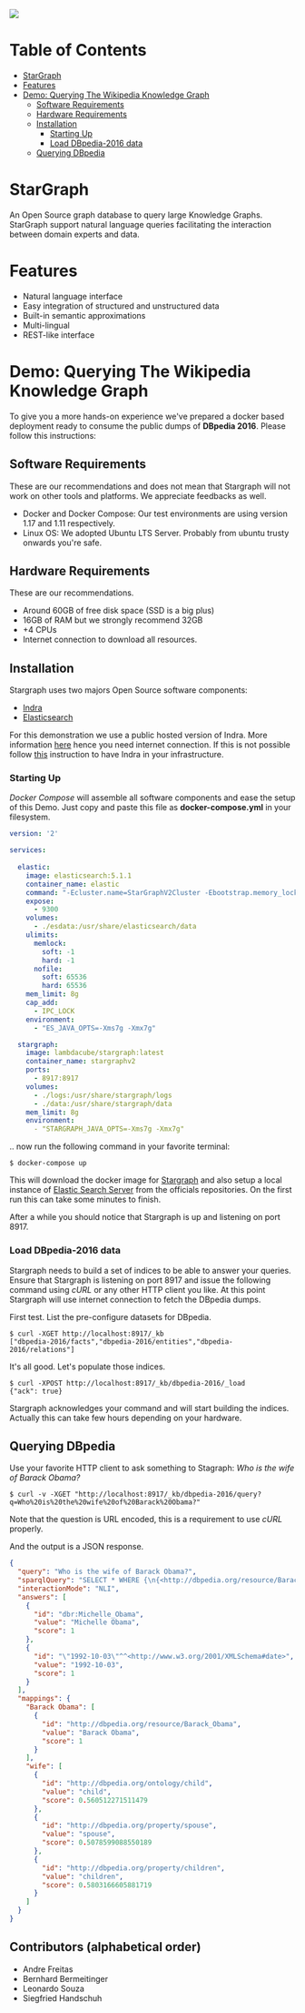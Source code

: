 ![](stargraph_logo2_black.png)

Table of Contents
=================

   * [StarGraph](#stargraph)
   * [Features](#features)
   * [Demo: Querying The Wikipedia Knowledge Graph](#demo-querying-the-wikipedia-knowledge-graph)
      * [Software Requirements](#software-requirements)
      * [Hardware Requirements](#hardware-requirements)
      * [Installation](#installation)
         * [Starting Up](#starting-up)
         * [Load DBpedia-2016 data](#load-dbpedia-2016-data)
      * [Querying DBpedia](#querying-dbpedia)

# StarGraph

An Open Source graph database to query large Knowledge Graphs. StarGraph support natural language queries facilitating the interaction between domain experts and data.

# Features

* Natural language interface
* Easy integration of structured and unstructured data
* Built-in semantic approximations
* Multi-lingual
* REST-like interface

# Demo: Querying The Wikipedia Knowledge Graph

To give you a more hands-on experience we've prepared a docker based deployment ready to consume the public dumps of __DBpedia 2016__. Please follow this instructions:

## Software Requirements

These are our recommendations and does not mean that Stargraph will not work on other tools and platforms. We appreciate feedbacks as well.

* Docker and Docker Compose: Our test environments are using version 1.17 and 1.11 respectively.
* Linux OS: We adopted Ubuntu LTS Server. Probably from ubuntu trusty onwards you're safe.

## Hardware Requirements

These are our recommendations.  

* Around 60GB of free disk space (SSD is a big plus)
* 16GB of RAM but we strongly recommend 32GB
* +4 CPUs
* Internet connection to download all resources.

## Installation

Stargraph uses two majors Open Source software components:

* [Indra](https://github.com/Lambda-3/Indra)
* [Elasticsearch](https://github.com/elastic/elasticsearch)

For this demonstration we use a public hosted version of Indra. More information [here](https://github.com/Lambda-3/Indra#public-endpoint) hence you need internet connection. If this is not possible follow [this](https://github.com/Lambda-3/IndraComposed) instruction to have Indra in your infrastructure.

### Starting Up

_Docker Compose_ will assemble all software components and ease the setup of this Demo. Just copy and paste this file as __docker-compose.yml__ in your filesystem.

```yml
version: '2'

services:
 
  elastic:
    image: elasticsearch:5.1.1
    container_name: elastic
    command: "-Ecluster.name=StarGraphV2Cluster -Ebootstrap.memory_lock=true -Ediscovery.zen.minimum_master_nodes=1"
    expose:
      - 9300
    volumes:
      - ./esdata:/usr/share/elasticsearch/data
    ulimits:
      memlock:
        soft: -1
        hard: -1
      nofile:
        soft: 65536
        hard: 65536
    mem_limit: 8g
    cap_add:
      - IPC_LOCK
    environment:
      - "ES_JAVA_OPTS=-Xms7g -Xmx7g"

  stargraph:
    image: lambdacube/stargraph:latest
    container_name: stargraphv2
    ports:
      - 8917:8917
    volumes:
      - ./logs:/usr/share/stargraph/logs
      - ./data:/usr/share/stargraph/data
    mem_limit: 8g
    environment:
      - "STARGRAPH_JAVA_OPTS=-Xms7g -Xmx7g"
 ```
      
.. now run the following command in your favorite terminal:

```shell
$ docker-compose up
```

This will download the docker image for [Stargraph](https://hub.docker.com/r/lambdacube/stargraph/) and also setup a local instance of [Elastic Search Server](https://hub.docker.com/_/elasticsearch/) from the officials repositories. On the first run this can take some minutes to finish.

After a while you should notice that Stargraph is up and listening on port 8917. 

### Load DBpedia-2016 data

Stargraph needs to build a set of indices to be able to answer your queries. Ensure that Stargraph is listening on port 8917 and issue the following command using _cURL_ or any other HTTP client you like. At this point Stargraph will use internet connection to fetch the DBpedia dumps.

First test. List the pre-configure datasets for DBpedia.

```shell
$ curl -XGET http://localhost:8917/_kb
["dbpedia-2016/facts","dbpedia-2016/entities","dbpedia-2016/relations"] 
```
It's all good. Let's populate those indices.

```shell
$ curl -XPOST http://localhost:8917/_kb/dbpedia-2016/_load
{"ack": true}
```

Stargraph acknowledges your command and will start building the indices. Actually this can take few hours depending on your hardware.

## Querying DBpedia

Use your favorite HTTP client to ask something to Stagraph: _Who is the wife of Barack Obama?_ 

```shell
$ curl -v -XGET "http://localhost:8917/_kb/dbpedia-2016/query?q=Who%20is%20the%20wife%20of%20Barack%20Obama?"
```
Note that the question is URL encoded, this is a requirement to use _cURL_ properly.

And the output is a JSON response.

```json
{
  "query": "Who is the wife of Barack Obama?",
  "sparqlQuery": "SELECT * WHERE {\n{<http://dbpedia.org/resource/Barack_Obama> <http://dbpedia.org/ontology/child> ?VAR_1} UNION \n{<http://dbpedia.org/resource/Barack_Obama> <http://dbpedia.org/property/spouse> ?VAR_1} UNION \n{<http://dbpedia.org/resource/Barack_Obama> <http://dbpedia.org/property/children> ?VAR_1}\n}",
  "interactionMode": "NLI",
  "answers": [
    {
      "id": "dbr:Michelle_Obama",
      "value": "Michelle Obama",
      "score": 1
    },
    {
      "id": "\"1992-10-03\"^^<http://www.w3.org/2001/XMLSchema#date>",
      "value": "1992-10-03",
      "score": 1
    }
  ],
  "mappings": {
    "Barack Obama": [
      {
        "id": "http://dbpedia.org/resource/Barack_Obama",
        "value": "Barack Obama",
        "score": 1
      }
    ],
    "wife": [
      {
        "id": "http://dbpedia.org/ontology/child",
        "value": "child",
        "score": 0.560512271511479
      },
      {
        "id": "http://dbpedia.org/property/spouse",
        "value": "spouse",
        "score": 0.5078599088550189
      },
      {
        "id": "http://dbpedia.org/property/children",
        "value": "children",
        "score": 0.5803166605881719
      }
    ]
  }
}
```

## Contributors (alphabetical order)
- Andre Freitas
- Bernhard Bermeitinger
- Leonardo Souza
- Siegfried Handschuh
